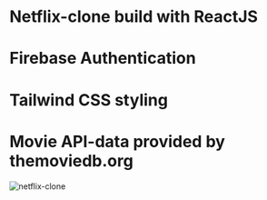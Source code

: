 # Netflix-clone build with ReactJS
# Firebase Authentication
# Tailwind CSS styling
# Movie API-data provided by themoviedb.org


![netflix-clone](https://user-images.githubusercontent.com/72009463/171299565-7281099c-84bf-4baf-b646-d3bed291ffee.PNG)
